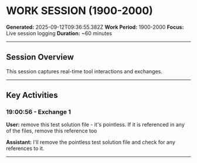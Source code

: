 # WORK SESSION (1900-2000)

**Generated:** 2025-09-12T09:36:55.382Z
**Work Period:** 1900-2000
**Focus:** Live session logging
**Duration:** ~60 minutes

---

## Session Overview

This session captures real-time tool interactions and exchanges.

---

## Key Activities

### 19:00:56 - Exchange 1

**User:** remove this test solution file - it's pointless. If it is referenced in any of the files, remove this reference too

**Assistant:** I'll remove the pointless test solution file and check for any references to it.

---

